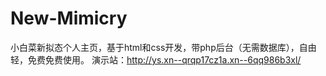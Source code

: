 # New-Mimicry
小白菜新拟态个人主页，基于html和css开发，带php后台（无需数据库），自由轻，免费免费使用。
演示站：http://ys.xn--qrqp17cz1a.xn--6qq986b3xl/

